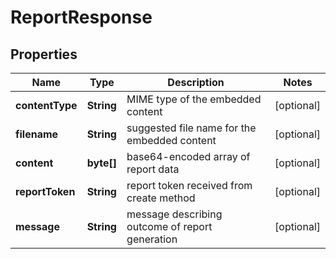 # ReportResponse

## Properties
Name | Type | Description | Notes
------------ | ------------- | ------------- | -------------
**contentType** | **String** | MIME type of the embedded content |  [optional]
**filename** | **String** | suggested file name for the embedded content |  [optional]
**content** | **byte[]** | base64-encoded array of report data |  [optional]
**reportToken** | **String** | report token received from create method |  [optional]
**message** | **String** | message describing outcome of report generation |  [optional]

